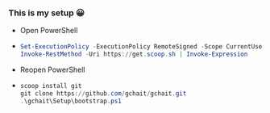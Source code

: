 ### This is my setup 😀

- Open PowerShell

- ```powershell
  Set-ExecutionPolicy -ExecutionPolicy RemoteSigned -Scope CurrentUser
  Invoke-RestMethod -Uri https://get.scoop.sh | Invoke-Expression
  ```

- Reopen PowerShell

- ```powershell
  scoop install git
  git clone https://github.com/gchait/gchait.git
  .\gchait\Setup\bootstrap.ps1
  ```
